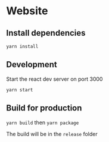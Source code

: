 # Website

## Install dependencies

`yarn install`

## Development

Start the react dev server on port 3000

`yarn start`

## Build for production

`yarn build` then `yarn package`

The build will be in the `release` folder